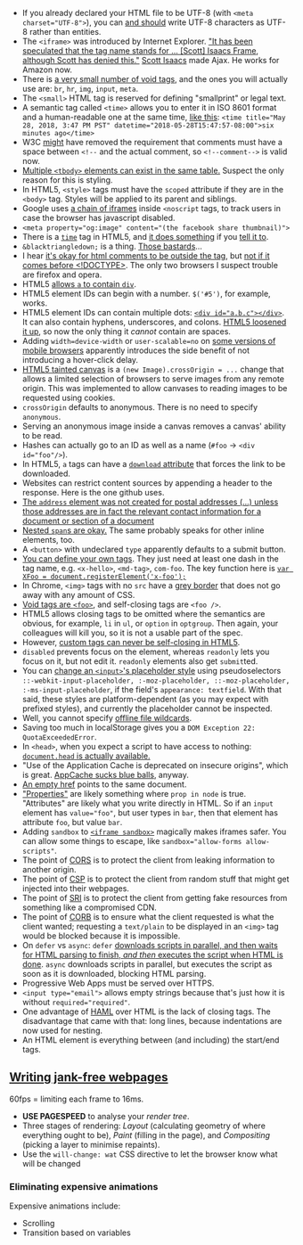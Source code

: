 - If you already declared your HTML file to be UTF-8 (with `<meta charset="UTF-8">`), you can [and should](https://github.com/hail2u/html-best-practices#dont-use-character-references-as-much-as-possible) write UTF-8 characters as UTF-8 rather than entities.
- The `<iframe>` was introduced by Internet Explorer. ["It has been speculated that the tag name stands for ... [Scott] Isaacs Frame, although Scott has denied this."](https://schepp.dev/posts/today-the-trident-era-ends/) [Scott Isaacs](https://en.wikipedia.org/wiki/Scott_Isaacs) made Ajax. He works for Amazon now.
- There is [a very small number of void tags](https://html.spec.whatwg.org/multipage/syntax.html#elements-2), and the ones you will actually use are: `br`, `hr`, `img`, `input`, `meta`.
- The `<small>` HTML tag is reserved for defining "smallprint" or legal text.
- A semantic tag called `<time>` allows you to enter it in ISO 8601 format and a human-readable one at the same time, [like this](https://zachholman.com/talk/utc-is-enough-for-everyone-right): `<time title="May 28, 2018, 3:47 PM PST" datetime="2018-05-28T15:47:57-08:00">six minutes ago</time>`
- W3C [might](https://www.w3.org/TR/html51/syntax.html#sec-comments) have removed the requirement that comments must have a space between `<!--` and the actual comment, so `<!--comment-->` is valid now.
- [Multiple `<tbody>` elements can exist in the same table.](https://stackoverflow.com/questions/3076708/can-we-have-multiple-tbody-in-same-table) Suspect the only reason for this is styling.
- In HTML5, `<style>` tags must have the `scoped` attribute if they are in the `<body>` tag. Styles will be applied to its parent and siblings.
- Google uses [a chain of iframes](www.googletagmanager.com/ns.html?id=GTM-NQTT) inside `<noscript` tags, to track users in case the browser has javascript disabled.
- `<meta property="og:image" content="(the facebook share thumbnail)">`
- There is a [`time`](http://www.w3schools.com/tags/tag_time.asp) tag in HTML5, and [it does something](http://jsfiddle.net/trevoro/T4wRq/) if you [tell it to](http://trevoro.net/2013/whats-your-timezone/).
- `&blacktriangledown;` is a thing. [Those bastards](http://www.w3.org/TR/2013/WD-components-intro-20130606/#decorator-section)...
- I hear [it's okay for html comments to be outside the <html> tag](http://stackoverflow.com/questions/365805/is-it-ok-to-put-html-comments-outside-the-html-tags), but [not if it comes before <!DOCTYPE>](http://stackoverflow.com/questions/941100/can-comments-appear-before-the-doctype-declaration). The only two browsers I suspect trouble are firefox and opera.
- HTML5 [allows `a` to contain `div`](http://stackoverflow.com/a/1828032/1558430).
- HTML5 element IDs can begin with a number. `$('#5')`, for example, works.
- HTML5 element IDs can contain multiple dots: [`<div id="a.b.c"></div>`](http://stackoverflow.com/a/9930611/1558430). It can also contain hyphens, underscores, and colons. [HTML5 loosened it up](https://mathiasbynens.be/notes/html5-id-class), so now the only thing it *cannot* contain are spaces.
- Adding `width=device-width` or `user-scalable=no` on [some versions of mobile browsers](https://github.com/ftlabs/fastclick#when-it-isnt-needed) apparently introduces the side benefit of not introducing a hover-click delay.
- [HTML5 tainted canvas](https://developer.mozilla.org/en-US/docs/HTML/CORS_Enabled_Image) is a `(new Image).crossOrigin = ...` change that allows a limited selection of browsers to serve images from any remote origin. This was implemented to allow canvases to reading images to be requested using cookies.
- `crossOrigin` defaults to anonymous. There is no need to specify `anonymous`.
- Serving an anonymous image inside a canvas removes a canvas' ability to be read.
- Hashes can actually go to an ID as well as a name (`#foo` -> `<div id="foo"/>`).
- In HTML5, `a` tags can have a [`download` attribute](http://www.w3schools.com/tags/att_a_download.asp) that forces the link to be downloaded.
- Websites can restrict content sources by appending a header to the response. Here is the one github uses.
- [The `address` element was not created for postal addresses (...) unless those addresses are in fact the relevant contact information for a document or section of a document](http://html5doctor.com/the-address-element/)
- [Nested `span`s are okay.](http://stackoverflow.com/questions/1078127/are-nested-span-tags-ok-in-xhtml) The same probably speaks for other inline elements, too.
- A `<button>` with undeclared `type` apparently defaults to a submit button.
- [You can define your own tags](http://stackoverflow.com/questions/9845011/are-custom-elements-valid-html5/9845124#9845124). They just need at least one dash in the tag name, e.g. `<x-hello>`, `<md-tag>`, `com-foo`.
  The key function here is [`var XFoo = document.registerElement('x-foo');`](http://www.html5rocks.com/en/tutorials/webcomponents/customelements/)
- In Chrome, `<img>` tags with no `src` have a [grey border](http://stackoverflow.com/questions/10848722/google-chrome-images-have-border) that does not go away with any amount of CSS.
- [Void tags are `<foo>`](https://github.com/w3c/webcomponents/issues/624#issuecomment-385304654), and self-closing tags are `<foo />`.
- HTML5 allows closing tags to be omitted where the semantics are obvious, for example, `li` in `ul`, or `option` in `optgroup`. Then again, your colleagues will kill you, so it is not a usable part of the spec.
- However, [custom tags can never be self-closing in HTML5](http://stackoverflow.com/questions/23961178/do-custom-elements-require-a-close-tag).
- `disabled` prevents focus on the element, whereas `readonly` lets you focus on it, but not edit it. `readonly` elements also get `submit`ted.
- You can [change an `<input>`'s placeholder style](http://stackoverflow.com/a/2610741) using pseudoselectors `::-webkit-input-placeholder, :-moz-placeholder, ::-moz-placeholder, :-ms-input-placeholder`, if the field's `appearance: textfield`. With that said, these styles are platform-dependent (as you may expect with prefixed styles), and currently the placeholder cannot be inspected.
- Well, you cannot specify [offline file wildcards](http://stackoverflow.com/questions/8001196/how-do-i-specify-a-wildcard-in-the-html5-cache-manifest-to-load-all-images-in-a).
- Saving too much in localStorage gives you a `DOM Exception 22: QuotaExceededError`.
- In `<head>`, when you expect a script to have access to nothing: [`document.head` is actually available.](https://eager.io/blog/everything-I-know-about-the-script-tag/)
- "Use of the Application Cache is deprecated on insecure origins", which is great. [AppCache sucks blue balls](http://alistapart.com/article/application-cache-is-a-douchebag), anyway.
- [An empty href](http://stackoverflow.com/questions/5637969/is-an-empty-href-valid) points to the same document.
- ["Properties"](https://stackoverflow.com/a/6004028/1558430) are likely something where `prop in node` is true. "Attributes" are likely what you write directly in HTML. So if an `input` element has `value="foo"`, but user types in `bar`, then that element has attribute `foo`, but value `bar`.
- Adding `sandbox` to [`<iframe sandbox>`](https://developer.mozilla.org/en-US/docs/Web/HTML/Element/iframe) magically makes iframes safer. You can allow some things to escape, like `sandbox="allow-forms allow-scripts"`.
- The point of [CORS](https://developer.mozilla.org/en-US/docs/Web/HTTP/CORS) is to protect the client from leaking information to another origin.
- The point of [CSP](https://developer.mozilla.org/en-US/docs/Web/HTTP/CSP) is to protect the client from random stuff that might get injected into their webpages.
- The point of [SRI](https://developer.mozilla.org/en-US/docs/Web/Security/Subresource_Integrity) is to protect the client from getting fake resources from something like a compromised CDN.
- The point of [CORB](https://fetch.spec.whatwg.org/#corb) is to ensure what the client requested is what the client wanted; requesting a `text/plain` to be displayed in an `<img>` tag would be blocked because it is impossible.
- On `defer` vs `async`: `defer` [downloads scripts in parallel, and then waits for HTML parsing to finish, _and then_ executes the script when HTML is done](https://developers.google.com/web/fundamentals/primers/modules). `async` downloads scripts in parallel, but executes the script as soon as it is downloaded, blocking HTML parsing.
- Progressive Web Apps must be served over HTTPS.
- `<input type="email">` allows empty strings because that's just how it is without `required="required"`.
- One advantage of [HAML](https://en.wikipedia.org/wiki/Haml) over HTML is the lack of closing tags. The disadvantage that came with that: long lines, because indentations are now used for nesting.
- An HTML element is everything between (and including) the start/end tags.

## [Writing jank-free webpages](http://aerotwist.com/blog/pixels-are-expensive/)

60fps = limiting each frame to 16ms.

- **USE PAGESPEED** to analyse your _render tree_.
- Three stages of rendering: _Layout_ (calculating geometry of where everything ought to be), _Paint_ (filling in the page), and _Compositing_ (picking a layer to minimise repaints).
- Use the `will-change: wat` CSS directive to let the browser know what will be changed

### Eliminating expensive animations

Expensive animations include:

- Scrolling
- Transition based on variables
